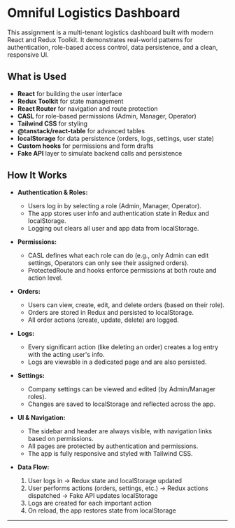 # Omniful Logistics Dashboard

This assignment is a multi-tenant logistics dashboard built with modern React and Redux Toolkit. It demonstrates real-world patterns for authentication, role-based access control, data persistence, and a clean, responsive UI.

## What is Used

- **React** for building the user interface
- **Redux Toolkit** for state management
- **React Router** for navigation and route protection
- **CASL** for role-based permissions (Admin, Manager, Operator)
- **Tailwind CSS** for styling
- **@tanstack/react-table** for advanced tables
- **localStorage** for data persistence (orders, logs, settings, user state)
- **Custom hooks** for permissions and form drafts
- **Fake API** layer to simulate backend calls and persistence

## How It Works

- **Authentication & Roles:**
  - Users log in by selecting a role (Admin, Manager, Operator).
  - The app stores user info and authentication state in Redux and localStorage.
  - Logging out clears all user and app data from localStorage.

- **Permissions:**
  - CASL defines what each role can do (e.g., only Admin can edit settings, Operators can only see their assigned orders).
  - ProtectedRoute and hooks enforce permissions at both route and action level.

- **Orders:**
  - Users can view, create, edit, and delete orders (based on their role).
  - Orders are stored in Redux and persisted to localStorage.
  - All order actions (create, update, delete) are logged.

- **Logs:**
  - Every significant action (like deleting an order) creates a log entry with the acting user's info.
  - Logs are viewable in a dedicated page and are also persisted.

- **Settings:**
  - Company settings can be viewed and edited (by Admin/Manager roles).
  - Changes are saved to localStorage and reflected across the app.

- **UI & Navigation:**
  - The sidebar and header are always visible, with navigation links based on permissions.
  - All pages are protected by authentication and permissions.
  - The app is fully responsive and styled with Tailwind CSS.

- **Data Flow:**
  1. User logs in → Redux state and localStorage updated
  2. User performs actions (orders, settings, etc.) → Redux actions dispatched → Fake API updates localStorage
  3. Logs are created for each important action
  4. On reload, the app restores state from localStorage

---

